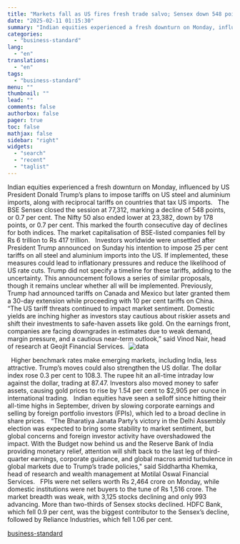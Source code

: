 ```yaml
---
title: "Markets fall as US fires fresh trade salvo; Sensex down 548 points"
date: "2025-02-11 01:15:30"
summary: "Indian equities experienced a fresh downturn on Monday, influenced by US President Donald Trump’s plans to impose tariffs on US steel and aluminium imports, along with reciprocal tariffs on countries that tax US imports. The BSE Sensex closed the session at 77,312, marking a decline of 548 points, or 0.7..."
categories:
  - "business-standard"
lang:
  - "en"
translations:
  - "en"
tags:
  - "business-standard"
menu: ""
thumbnail: ""
lead: ""
comments: false
authorbox: false
pager: true
toc: false
mathjax: false
sidebar: "right"
widgets:
  - "search"
  - "recent"
  - "taglist"
---
```


Indian equities experienced a fresh downturn on Monday, influenced by US President Donald Trump’s plans to impose tariffs on US steel and aluminium imports, along with reciprocal tariffs on countries that tax US imports.
 
The BSE Sensex closed the session at 77,312, marking a decline of 548 points, or 0.7 per cent. The Nifty 50 also ended lower at 23,382, down by 178 points, or 0.7 per cent. This marked the fourth consecutive day of declines for both indices. The market capitalisation of BSE-listed companies fell by Rs 6 trillion to Rs 417 trillion.
 
Investors worldwide were unsettled after President Trump announced on Sunday his intention to impose 25 per cent tariffs on all steel and aluminium imports into the US. If implemented, these measures could lead to inflationary pressures and reduce the likelihood of US rate cuts. Trump did not specify a timeline for these tariffs, adding to the uncertainty. This announcement follows a series of similar proposals, though it remains unclear whether all will be implemented. Previously, Trump had announced tariffs on Canada and Mexico but later granted them a 30-day extension while proceeding with 10 per cent tariffs on China. 
 
“The US tariff threats continued to impact market sentiment. Domestic yields are inching higher as investors stay cautious about riskier assets and shift their investments to safe-haven assets like gold. On the earnings front, companies are facing downgrades in estimates due to weak demand, margin pressure, and a cautious near-term outlook,” said Vinod Nair, head of research at Geojit Financial Services. 
![data](data:image/gif;base64,R0lGODlhAQABAIAAAAAAAP///yH5BAEAAAAALAAAAAABAAEAAAIBRAA7)![data](https://bsmedia.business-standard.com/_media/bs/img/article/2025-02/10/full/1739207670-8622.JPG?im=Resize=(640,480))

 
Higher benchmark rates make emerging markets, including India, less attractive. Trump’s moves could also strengthen the US dollar. The dollar index rose 0.3 per cent to 108.3. The rupee hit an all-time intraday low against the dollar, trading at 87.47. Investors also moved money to safer assets, causing gold prices to rise by 1.54 per cent to $2,905 per ounce in international trading.
 
Indian equities have seen a selloff since hitting their all-time highs in September, driven by slowing corporate earnings and selling by foreign portfolio investors (FPIs), which led to a broad decline in share prices.
 
“The Bharatiya Janata Party’s victory in the Delhi Assembly election was expected to bring some stability to market sentiment, but global concerns and foreign investor activity have overshadowed the impact. With the Budget now behind us and the Reserve Bank of India providing monetary relief, attention will shift back to the last leg of third-quarter earnings, corporate guidance, and global macros amid turbulence in global markets due to Trump’s trade policies," said Siddhartha Khemka, head of research and wealth management at Motilal Oswal Financial Services.
 
FPIs were net sellers worth Rs 2,464 crore on Monday, while domestic institutions were net buyers to the tune of Rs 1,516 crore. The market breadth was weak, with 3,125 stocks declining and only 993 advancing. More than two-thirds of Sensex stocks declined. HDFC Bank, which fell 0.9 per cent, was the biggest contributor to the Sensex’s decline, followed by Reliance Industries, which fell 1.06 per cent.

[business-standard](https://www.business-standard.com/markets/news/stock-markets-decline-as-donald-trump-fires-fresh-trade-salvo-125021001192_1.html)
